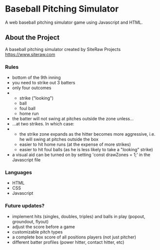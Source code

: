 # Baseball Pitching Simulator
A web baseball pitching simulator game using Javascript and HTML.

## About the Project

A baseball pitching simulator created by SiteRaw Projects https://www.siteraw.com

### Rules

- bottom of the 9th inning
- you need to strike out 3 batters
- only four outcomes
- - strike ("looking")
  - ball
  - foul ball
  - home run
- the batter will not swing at pitches outside the zone unless...
- ...at two strikes. In which case:
- - the strike zone expands as the hitter becomes more aggressive, i.e. he will swing at pitches outside the box
  - easier to hit home runs (at the expense of more strikes)
  - easier to hit foul balls (as he is less likely to take a "looking" strike)
- a visual aid can be turned on by setting 'const drawZones = 1;' in the Javascript file

### Languages

- HTML
- CSS
- Javascript

### Future updates?

- implement hits (singles, doubles, triples) and balls in play (popout, groundout, flyout)
- adjust the score before a game
- customizable pitch types
- a complete box score of all positions players (not just pitcher)
- different batter profiles (power hitter, contact hitter, etc)
